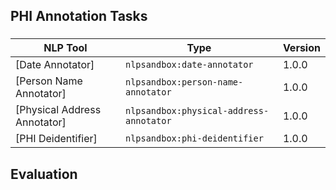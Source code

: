 ## PHI Annotation Tasks

###




NLP Tool                     | Type                                    | Version
-----------------------------|-----------------------------------------|---
[Date Annotator]             | `nlpsandbox:date-annotator`             | 1.0.0
[Person Name Annotator]      | `nlpsandbox:person-name-annotator`      | 1.0.0
[Physical Address Annotator] | `nlpsandbox:physical-address-annotator` | 1.0.0
[PHI Deidentifier]           | `nlpsandbox:phi-deidentifier`           | 1.0.0


## Evaluation


<!-- Links -->

